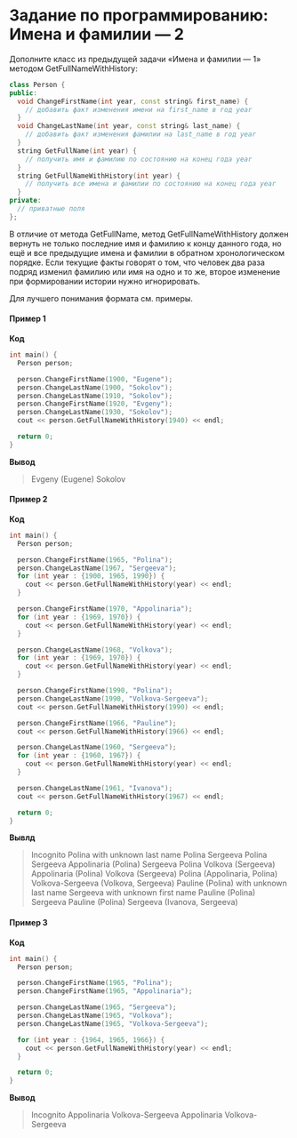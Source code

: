 # Задание по программированию: Имена и фамилии — 2

Дополните класс из предыдущей задачи «Имена и фамилии — 1» методом GetFullNameWithHistory:

```C++
class Person {
public:
  void ChangeFirstName(int year, const string& first_name) {
    // добавить факт изменения имени на first_name в год year
  }
  void ChangeLastName(int year, const string& last_name) {
    // добавить факт изменения фамилии на last_name в год year
  }
  string GetFullName(int year) {
    // получить имя и фамилию по состоянию на конец года year
  }
  string GetFullNameWithHistory(int year) {
    // получить все имена и фамилии по состоянию на конец года year
  }
private:
  // приватные поля
};
```

В отличие от метода GetFullName, метод GetFullNameWithHistory должен вернуть не только последние имя и фамилию к концу данного года, но ещё и все предыдущие имена и фамилии в обратном хронологическом порядке. Если текущие факты говорят о том, что человек два раза подряд изменил фамилию или имя на одно и то же, второе изменение при формировании истории нужно игнорировать.

Для лучшего понимания формата см. примеры.

#### Пример 1

**Код**

```C++
int main() {
  Person person;

  person.ChangeFirstName(1900, "Eugene");
  person.ChangeLastName(1900, "Sokolov");
  person.ChangeLastName(1910, "Sokolov");
  person.ChangeFirstName(1920, "Evgeny");
  person.ChangeLastName(1930, "Sokolov");
  cout << person.GetFullNameWithHistory(1940) << endl;

  return 0;
}
```

**Вывод**

> Evgeny (Eugene) Sokolov

#### Пример 2

**Код**

```C++
int main() {
  Person person;

  person.ChangeFirstName(1965, "Polina");
  person.ChangeLastName(1967, "Sergeeva");
  for (int year : {1900, 1965, 1990}) {
    cout << person.GetFullNameWithHistory(year) << endl;
  }

  person.ChangeFirstName(1970, "Appolinaria");
  for (int year : {1969, 1970}) {
    cout << person.GetFullNameWithHistory(year) << endl;
  }

  person.ChangeLastName(1968, "Volkova");
  for (int year : {1969, 1970}) {
    cout << person.GetFullNameWithHistory(year) << endl;
  }

  person.ChangeFirstName(1990, "Polina");
  person.ChangeLastName(1990, "Volkova-Sergeeva");
  cout << person.GetFullNameWithHistory(1990) << endl;

  person.ChangeFirstName(1966, "Pauline");
  cout << person.GetFullNameWithHistory(1966) << endl;

  person.ChangeLastName(1960, "Sergeeva");
  for (int year : {1960, 1967}) {
    cout << person.GetFullNameWithHistory(year) << endl;
  }

  person.ChangeLastName(1961, "Ivanova");
  cout << person.GetFullNameWithHistory(1967) << endl;

  return 0;
}
```

**Вывлд**

> Incognito
> Polina with unknown last name
> Polina Sergeeva
> Polina Sergeeva
> Appolinaria (Polina) Sergeeva
> Polina Volkova (Sergeeva)
> Appolinaria (Polina) Volkova (Sergeeva)
> Polina (Appolinaria, Polina) Volkova-Sergeeva (Volkova, Sergeeva)
> Pauline (Polina) with unknown last name
> Sergeeva with unknown first name
> Pauline (Polina) Sergeeva
> Pauline (Polina) Sergeeva (Ivanova, Sergeeva)

#### Пример 3

**Код**

```C++
int main() {
  Person person;

  person.ChangeFirstName(1965, "Polina");
  person.ChangeFirstName(1965, "Appolinaria");

  person.ChangeLastName(1965, "Sergeeva");
  person.ChangeLastName(1965, "Volkova");
  person.ChangeLastName(1965, "Volkova-Sergeeva");

  for (int year : {1964, 1965, 1966}) {
    cout << person.GetFullNameWithHistory(year) << endl;
  }

  return 0;
}
```

**Вывод**

> Incognito
> Appolinaria Volkova-Sergeeva
> Appolinaria Volkova-Sergeeva
